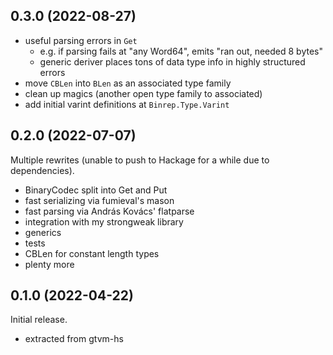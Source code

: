 ## 0.3.0 (2022-08-27)
  * useful parsing errors in `Get`
    * e.g. if parsing fails at "any Word64", emits "ran out, needed 8 bytes"
    * generic deriver places tons of data type info in highly structured errors
  * move `CBLen` into `BLen` as an associated type family
  * clean up magics (another open type family to associated)
  * add initial varint definitions at `Binrep.Type.Varint`

## 0.2.0 (2022-07-07)
Multiple rewrites (unable to push to Hackage for a while due to dependencies).

  * BinaryCodec split into Get and Put
  * fast serializing via fumieval's mason
  * fast parsing via András Kovács' flatparse
  * integration with my strongweak library
  * generics
  * tests
  * CBLen for constant length types
  * plenty more

## 0.1.0 (2022-04-22)
Initial release.

  * extracted from gtvm-hs
